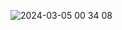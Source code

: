 ![2024-03-05 00 34 08](https://github.com/umarz317/Diablo/assets/61620968/8c7d1af2-ad30-4bcb-b241-75b24d60bc64)
